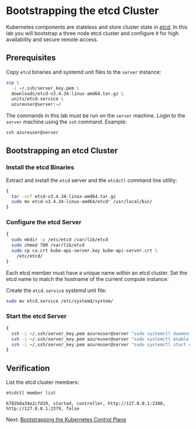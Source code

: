 # Bootstrapping the etcd Cluster

Kubernetes components are stateless and store cluster state in [etcd](https://github.com/etcd-io/etcd). In this lab you will bootstrap a three node etcd cluster and configure it for high availability and secure remote access.

## Prerequisites

Copy `etcd` binaries and systemd unit files to the `server` instance:

```bash
scp \
  -i ~/.ssh/server_key.pem \
  downloads/etcd-v3.4.34-linux-amd64.tar.gz \
  units/etcd.service \
  azureuser@server:~/
```

The commands in this lab must be run on the `server` machine. Login to the `server` machine using the `ssh` command. Example:

```bash
ssh azureuser@server
```

## Bootstrapping an etcd Cluster

### Install the etcd Binaries

Extract and install the `etcd` server and the `etcdctl` command line utility:

```bash
{
  tar -xvf etcd-v3.4.34-linux-amd64.tar.gz
  sudo mv etcd-v3.4.34-linux-amd64/etcd* /usr/local/bin/
}
```

### Configure the etcd Server

```bash
{
  sudo mkdir -p /etc/etcd /var/lib/etcd
  sudo chmod 700 /var/lib/etcd
  sudo cp ca.crt kube-api-server.key kube-api-server.crt \
    /etc/etcd/
}
```

Each etcd member must have a unique name within an etcd cluster. Set the etcd name to match the hostname of the current compute instance:

Create the `etcd.service` systemd unit file:

```bash
sudo mv etcd.service /etc/systemd/system/
```

### Start the etcd Server

```bash
{
  ssh -i ~/.ssh/server_key.pem azureuser@server "sudo systemctl daemon-reload"
  ssh -i ~/.ssh/server_key.pem azureuser@server "sudo systemctl enable etcd"
  ssh -i ~/.ssh/server_key.pem azureuser@server "sudo systemctl start etcd"
}
```

## Verification

List the etcd cluster members:

```bash
etcdctl member list
```

```text
6702b0a34e2cfd39, started, controller, http://127.0.0.1:2380, http://127.0.0.1:2379, false
```

Next: [Bootstrapping the Kubernetes Control Plane](08-bootstrapping-kubernetes-controllers.md)
